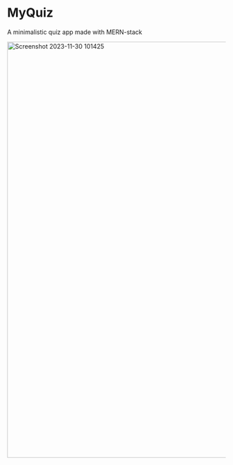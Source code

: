 # MyQuiz
A minimalistic quiz app made with MERN-stack

<img width="959" alt="Screenshot 2023-11-30 101425" src="https://github.com/Ezio7777/MyQuiz/assets/111626550/853f8e8c-4256-42f6-a0de-9d9e2b835e52">
